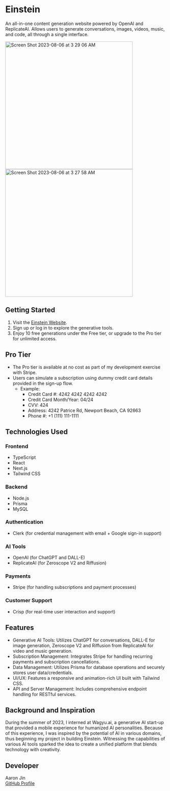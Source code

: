 # Einstein

An all-in-one content generation website powered by OpenAI and ReplicateAI. Allows users to generate conversations, images, videos, music, and code, all through a single interface.

<img width="400" alt="Screen Shot 2023-08-06 at 3 29 06 AM" src="https://github.com/aaronkjin/einstein/assets/58490258/ed47523f-9139-400e-af38-e71d57733e0d">

<img width="400" alt="Screen Shot 2023-08-06 at 3 27 58 AM" src="https://github.com/aaronkjin/einstein/assets/58490258/be8f66bc-3287-49e2-ba14-0e71408c7a3a">

## Getting Started

1. Visit the [Einstein Website](https://ai-einstein.vercel.app/).
2. Sign up or log in to explore the generative tools.
3. Enjoy 10 free generations under the Free tier, or upgrade to the Pro tier for unlimited access.

## Pro Tier

- The Pro tier is available at no cost as part of my development exercise with Stripe.
- Users can simulate a subscription using dummy credit card details provided in the sign-up flow.
    - Example:
        - Credit Card #: 4242 4242 4242 4242
        - Credit Card Month/Year: 04/24
        - CVV: 424
        - Address: 4242 Patrice Rd, Newport Beach, CA 92663
        - Phone #: +1 (111) 111-1111

## Technologies Used

### Frontend

- TypeScript
- React
- Next.js
- Tailwind CSS

### Backend

- Node.js
- Prisma
- MySQL

### Authentication

- Clerk (for credential management with email + Google sign-in support)

### AI Tools

- OpenAI (for ChatGPT and DALL-E)
- ReplicateAI (for Zeroscope V2 and Riffusion)

### Payments

- Stripe (for handling subscriptions and payment processes)

### Customer Support

- Crisp (for real-time user interaction and support)

## Features

- Generative AI Tools: Utilizes ChatGPT for conversations, DALL-E for image generation, Zeroscope V2 and Riffusion from ReplicateAI for video and music generation.
- Subscription Management: Integrates Stripe for handling recurring payments and subscription cancellations.
- Data Management: Utilizes Prisma for database operations and securely stores user data/credentials.
- UI/UX: Features a responsive and animation-rich UI built with Tailwind CSS.
- API and Server Management: Includes comprehensive endpoint handling for RESTful services.

## Background and Inspiration

During the summer of 2023, I interned at Wagyu.ai, a generative AI start-up that provided a mobile experience for humanized AI personalities. Because of this experience, I was inspired by the potential of AI in various domains, thus beginning my project in building Einstein. Witnessing the capabilities of various AI tools sparked the idea to create a unified platform that blends technology with creativity.

## Developer

Aaron Jin  
[GitHub Profile](https://github.com/aaronkjin)
